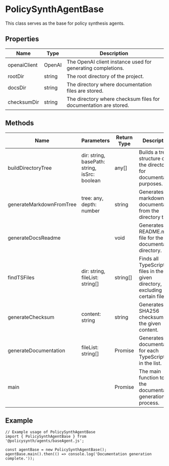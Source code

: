 # PolicySynthAgentBase

This class serves as the base for policy synthesis agents.

## Properties

| Name          | Type   | Description               |
|---------------|--------|---------------------------|
| openaiClient  | OpenAI | The OpenAI client instance used for generating completions. |
| rootDir       | string | The root directory of the project. |
| docsDir       | string | The directory where documentation files are stored. |
| checksumDir   | string | The directory where checksum files for documentation are stored. |

## Methods

| Name                  | Parameters                                    | Return Type | Description                 |
|-----------------------|-----------------------------------------------|-------------|-----------------------------|
| buildDirectoryTree    | dir: string, basePath: string, isSrc: boolean | any[]       | Builds a tree structure of the directory for documentation purposes. |
| generateMarkdownFromTree | tree: any, depth: number                     | string      | Generates markdown documentation from the directory tree. |
| generateDocsReadme    |                                               | void        | Generates the README.md file for the documentation directory. |
| findTSFiles           | dir: string, fileList: string[]               | string[]    | Finds all TypeScript files in the given directory, excluding certain files. |
| generateChecksum      | content: string                               | string      | Generates a SHA256 checksum for the given content. |
| generateDocumentation | fileList: string[]                            | Promise<void> | Generates documentation for each TypeScript file in the list. |
| main                  |                                               | Promise<void> | The main function to run the documentation generation process. |

## Example

```
// Example usage of PolicySynthAgentBase
import { PolicySynthAgentBase } from '@policysynth/agents/baseAgent.js';

const agentBase = new PolicySynthAgentBase();
agentBase.main().then(() => console.log('Documentation generation complete.'));
```